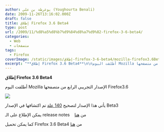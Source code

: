 ```yaml
---
author: يوغرطة بن علي (Youghourta Benali)
date: 2009-11-26T13:16:02.000Z
draft: false
title: إطلاق Firefox 3.6 Beta4
type: post
url: /2009/11/%d8%a5%d8%b7%d9%84%d8%a7%d9%82-firefox-3-6-beta4/
categories:
  - Web
  - متصفحات
tags:
  - Firefox
coverImage: /static/images/إطلاق-firefox-3-6-beta4/mozilla-firefox3.6Beta.jpg
excerpt: "**إطلاق Firefox 3.6 Beta4**\n\nأطلقت اليوم Mozilla الإصدار التجريبي الرابع من متصفحها Firefox3.6\n\n\n\nيأتي هذا الإصدار لتصحيح [140 علة](https://bugzilla.mozilla.org/buglist.cgi?quicksearch=ALL%20status1.9.2:beta4-fixed) تم اكتشافها في الإصدار Beta3\n\nيمكن الإطلاع على الـ release notes \_\_\_من [هنا](http://www.mozilla.com/en-US/firefox/3.6b4/releasenotes/)\n\nكما يمكن تحميل Firefox 3.6 Beta4 من [هنا](http://www.mozilla.com/en-US/products/download.html?product=firefox-3.6b3\\&os=win\\&lang=en-US)\n"
---
```

**إطلاق Firefox 3.6 Beta4**

أطلقت اليوم Mozilla الإصدار التجريبي الرابع من متصفحها Firefox3.6

![](/static/images/إطلاق-firefox-3-6-beta4/mozilla-firefox3.6Beta.jpg)

يأتي هذا الإصدار لتصحيح [140 علة](https://bugzilla.mozilla.org/buglist.cgi?quicksearch=ALL%20status1.9.2:beta4-fixed) تم اكتشافها في الإصدار Beta3

يمكن الإطلاع على الـ release notes    من [هنا](http://www.mozilla.com/en-US/firefox/3.6b4/releasenotes/)

كما يمكن تحميل Firefox 3.6 Beta4 من [هنا](http://www.mozilla.com/en-US/products/download.html?product=firefox-3.6b3\&os=win\&lang=en-US)

